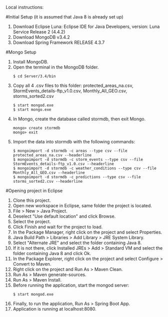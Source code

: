 Local instructions:

#Initial Setup (it is assumed that Java 8 is already set up)

1.	Download Eclipse Luna: Eclipse IDE for Java Developers, version: Luna Service Release 2 (4.4.2)
2.	Download MongoDB v3.4.2
3.	Download Spring Framework RELEASE 4.3.7

#Mongo Setup

1. 	Install MongoDB.
2. 	Open the terminal in the MongoDB folder.
	```
 	$ cd Server/3.4/bin
	```
3. 	Copy all 4 .csv files to this folder: protected_areas_na.csv, StormEvents_details-ftp_v1.0.csv, Monthly_All_GEO.csv, storms_sorted2.csv
	```
 	$ start mongod.exe	
	$ start mongo.exe
	```
4.	In Mongo, create the database called stormdb, then exit Mongo.
	```
	mongo> create stormdb
	mongo> exit
	```
5.	Import the data into stormdb with the following commands:
	```
	$ mongoimport -d stormdb -c areas --type csv --file protected_areas_na.csv --headerline
	$ mongoimport -d stormdb -c storm_events --type csv --file StormEvents_details-ftp_v1.0.csv --headerline
	$ mongoimport -d stormdb -c weather_conditions --type csv --file Monthly_All_GEO.csv --headerline
	$ mongoimport -d stormdb -c predictions --type csv --file storms_sorted2.csv --headerline
	```
#Opening project in Eclipse

1.	Clone this project.
2.	Open new workspace in Eclipse, same folder the project is located.
3.	File > New > Java Project.
4.	Deselect "Use default location" and click Browse.
5.	Select the project.
6.	Click Finish and wait for the project to load.
7.	In the Package Manager, right click on the project and select Properties.
8.	Java Build Path > Libraries > Add Library > JRE System Library.
9.	Select "Alternate JRE" and select the folder containing Java 8.
10.	If it is not there, click Installed JREs > Add > Standard VM and select the folder containing Java 8 and click Ok.
11.	In the Package Explorer, right click on the project and select Configure > Convert to Maven.
12.	Right click on the project and Run As > Maven Clean.
13.	Run As > Maven generate-sources.
14.	Run As > Maven Install.
15.	Before running the application, start the mongod server:
	```
	$ start mongod.exe
	```
16. Finally, to run the application, Run As > Spring Boot App.
17. Application is running at localhost:8080.
